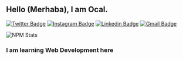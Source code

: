 ## Hello (Merhaba), I am Ocal.

[![Twitter Badge](https://img.shields.io/badge/-@ocalak-1ca0f1?style=flat-square&labelColor=1ca0f1&logo=twitter&logoColor=white&link=https://twitter.com/maddhruv)](https://twitter.com/Ocalak_dev) [![Instagram Badge](https://img.shields.io/badge/-@maddhruv-F44747?style=flat-square&labelColor=F44747&logo=instagram&logoColor=white&link=https://instagram.com/maddhruv)](https://instagram.com/maddhruv) [![Linkedin Badge](https://img.shields.io/badge/-midhruvjaink-blue?style=flat-square&logo=Linkedin&logoColor=white&link=https://www.linkedin.com/in/midhruvjaink/)](https://www.linkedin.com/in/midhruvjaink/)
[![Gmail Badge](https://img.shields.io/badge/-dhruvjainpenny@gmail.com-c14438?style=flat-square&logo=Gmail&logoColor=white&link=mailto:dhruvjainpenny@gmail.com)](mailto:dhruvjainpenny@gmail.com)

<!-- This is taken from https://github.com/maddhruv/npm-statistics -->

![NPM Stats](https://img.shields.io/endpoint?url=https%3A%2F%2Fraw.githubusercontent.com%2Fmaddhruv%2Fnpm-statistics%2Fmaster%2Fstats.json)

### I am learning Web Development here 
